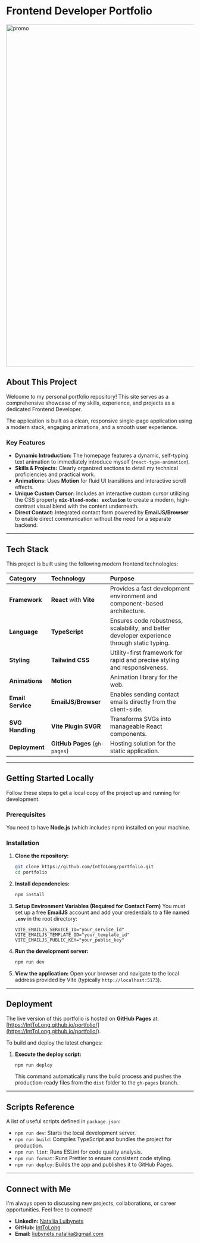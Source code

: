 # Frontend Developer Portfolio 

<img width="1920" height="919" alt="promo" src="https://github.com/user-attachments/assets/3c6723e8-0a50-4948-bbfc-7c7993ce965f" />

## About This Project

Welcome to my personal portfolio repository! This site serves as a comprehensive showcase of my skills, experience, and projects as a dedicated Frontend Developer.

The application is built as a clean, responsive single-page application using a modern stack, engaging animations, and a smooth user experience.

### Key Features

* **Dynamic Introduction:** The homepage features a dynamic, self-typing text animation to immediately introduce myself (`react-type-animation`).
* **Skills & Projects:** Clearly organized sections to detail my technical proficiencies and practical work.
* **Animations:** Uses **Motion** for fluid UI transitions and interactive scroll effects.
* **Unique Custom Cursor:** Includes an interactive custom cursor utilizing the CSS property **`mix-blend-mode: exclusion`** to create a modern, high-contrast visual blend with the content underneath.
* **Direct Contact:** Integrated contact form powered by **EmailJS/Browser** to enable direct communication without the need for a separate backend.

---

## Tech Stack

This project is built using the following modern frontend technologies:

| Category | Technology | Purpose |
| :--- | :--- | :--- |
| **Framework** | **React** with **Vite** | Provides a fast development environment and component-based architecture. |
| **Language** | **TypeScript** | Ensures code robustness, scalability, and better developer experience through static typing. |
| **Styling** | **Tailwind CSS** | Utility-first framework for rapid and precise styling and responsiveness. |
| **Animations** | **Motion** | Animation library for the web. |
| **Email Service** | **EmailJS/Browser** | Enables sending contact emails directly from the client-side. |
| **SVG Handling** | **Vite Plugin SVGR** | Transforms SVGs into manageable React components. |
| **Deployment** | **GitHub Pages** (`gh-pages`) | Hosting solution for the static application. |

---

## Getting Started Locally

Follow these steps to get a local copy of the project up and running for development.

### Prerequisites

You need to have **Node.js** (which includes npm) installed on your machine.

### Installation

1.  **Clone the repository:**
    ```bash
    git clone https://github.com/IntToLong/portfolio.git
    cd portfolio
    ```

2.  **Install dependencies:**
    ```bash
    npm install
    ```

3.  **Setup Environment Variables (Required for Contact Form)**
    You must set up a free **EmailJS** account and add your credentials to a file named **`.env`** in the root directory:
    ```env
    VITE_EMAILJS_SERVICE_ID="your_service_id"
    VITE_EMAILJS_TEMPLATE_ID="your_template_id"
    VITE_EMAILJS_PUBLIC_KEY="your_public_key"
    ```

4.  **Run the development server:**
    ```bash
    npm run dev
    ```

5.  **View the application:**
    Open your browser and navigate to the local address provided by Vite (typically `http://localhost:5173`).

---

## Deployment

The live version of this portfolio is hosted on **GitHub Pages** at: [https://IntToLong.github.io/portfolio/](https://IntToLong.github.io/portfolio/).

To build and deploy the latest changes:

1.  **Execute the deploy script:**
    ```bash
    npm run deploy
    ```
    This command automatically runs the build process and pushes the production-ready files from the `dist` folder to the `gh-pages` branch.

---

## Scripts Reference

A list of useful scripts defined in `package.json`:

* `npm run dev`: Starts the local development server.
* `npm run build`: Compiles TypeScript and bundles the project for production.
* `npm run lint`: Runs ESLint for code quality analysis.
* `npm run format`: Runs Prettier to ensure consistent code styling.
* `npm run deploy`: Builds the app and publishes it to GitHub Pages.

---

## Connect with Me

I'm always open to discussing new projects, collaborations, or career opportunities. Feel free to connect!

* **LinkedIn:** [Nataliia Luibynets](https://www.linkedin.com/in/nataliia-luibynets/)
* **GitHub:** [IntToLong](https://github.com/IntToLong/)
* **Email:** liubynets.nataliia@gmail.com
